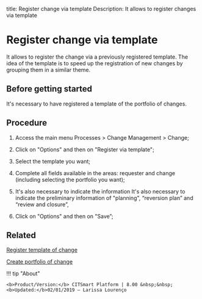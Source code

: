 title: Register change via template
Description: It allows to register changes via template
# Register change via template

It allows to register the change via a previously registered template. The idea of the template is to speed up the registration of new changes by grouping them in a similar theme.

Before getting started
----------------

It's necessary to have registered a template of the portfolio of changes.

Procedure
------------

1.  Access the main menu Processes \>
    Change Management \> Change;

2.  Click on "Options" and then on "Register via template";

3.  Select the template you want;

4.  Complete all fields available in the areas: requester and change
    (including selecting the portfolio you want);

5.  It's also necessary to indicate the information It's also necessary to indicate the preliminary information of "planning",
    “reversion plan” and “review and closure”,

6.  Click on "Options" and then on "Save”;

Related 
------------

[Register template of change](/pt-br/citsmart-platform-8/processes/change/configuration/change-template.html)

[Create portfolio of change](/pt-br/citsmart-platform-8/processes/change/configuration/change-portfolio.html)

!!! tip "About"

    <b>Product/Version:</b> CITSmart Platform | 8.00 &nbsp;&nbsp;
    <b>Updated:</b>02/01/2019 – Larissa Lourenço
